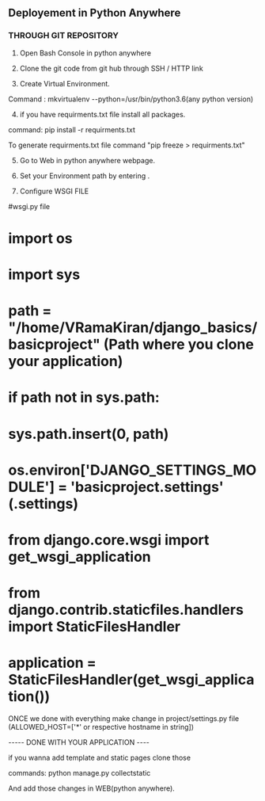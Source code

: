 ## Deployement in Python Anywhere


### THROUGH GIT REPOSITORY


1. Open Bash Console in python anywhere

2. Clone the git code from git hub through SSH / HTTP link

3. Create Virtual Environment.

 Command : mkvirtualenv --python=/usr/bin/python3.6(any python version) <any virtual env name>
 
4. if you have requirments.txt file install all packages.

command: pip install -r requirments.txt

To generate requirments.txt file command "pip freeze > requirments.txt"

5. Go to Web in python anywhere webpage.

6. Set your Environment path by entering <virtualenv name>. 

7. Configure WSGI FILE 


#wsgi.py file

# import os
# import sys

# path = "/home/VRamaKiran/django_basics/basicproject" (Path where you clone your application)
# if path not in sys.path:
#     sys.path.insert(0, path)
# os.environ['DJANGO_SETTINGS_MODULE'] = 'basicproject.settings' (<projectname>.settings)
# from django.core.wsgi import get_wsgi_application
# from django.contrib.staticfiles.handlers import StaticFilesHandler
# application = StaticFilesHandler(get_wsgi_application())


ONCE we done with everything make change in project/settings.py file (ALLOWED_HOST=['*' or respective hostname in string])

----- DONE WITH YOUR APPLICATION ----

if you wanna add template and static pages clone those


commands: 
python manage.py collectstatic

And add those changes in WEB(python anywhere).


 
 
